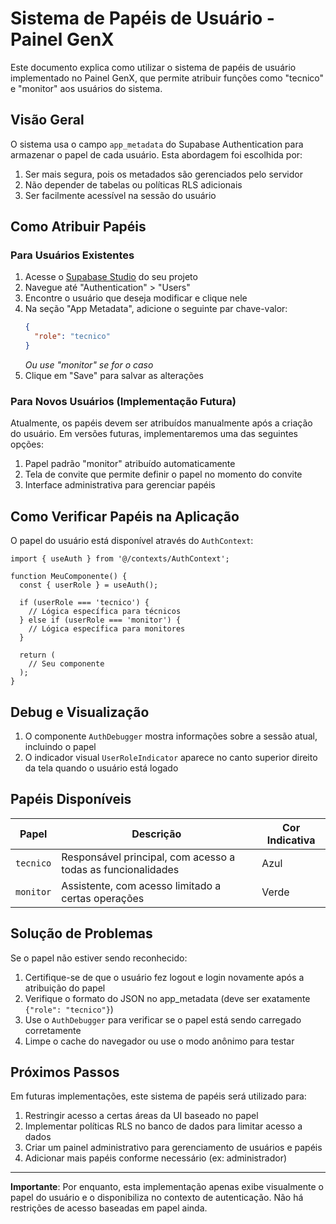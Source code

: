 # Sistema de Papéis de Usuário - Painel GenX

Este documento explica como utilizar o sistema de papéis de usuário implementado no Painel GenX, que permite atribuir funções como "tecnico" e "monitor" aos usuários do sistema.

## Visão Geral

O sistema usa o campo `app_metadata` do Supabase Authentication para armazenar o papel de cada usuário. Esta abordagem foi escolhida por:

1. Ser mais segura, pois os metadados são gerenciados pelo servidor
2. Não depender de tabelas ou políticas RLS adicionais
3. Ser facilmente acessível na sessão do usuário

## Como Atribuir Papéis

### Para Usuários Existentes

1. Acesse o [Supabase Studio](https://app.supabase.io/) do seu projeto
2. Navegue até "Authentication" > "Users"
3. Encontre o usuário que deseja modificar e clique nele
4. Na seção "App Metadata", adicione o seguinte par chave-valor:
   ```json
   {
     "role": "tecnico"
   }
   ```
   *Ou use "monitor" se for o caso*
5. Clique em "Save" para salvar as alterações

### Para Novos Usuários (Implementação Futura)

Atualmente, os papéis devem ser atribuídos manualmente após a criação do usuário. Em versões futuras, implementaremos uma das seguintes opções:

1. Papel padrão "monitor" atribuído automaticamente
2. Tela de convite que permite definir o papel no momento do convite
3. Interface administrativa para gerenciar papéis

## Como Verificar Papéis na Aplicação

O papel do usuário está disponível através do `AuthContext`:

```tsx
import { useAuth } from '@/contexts/AuthContext';

function MeuComponente() {
  const { userRole } = useAuth();
  
  if (userRole === 'tecnico') {
    // Lógica específica para técnicos
  } else if (userRole === 'monitor') {
    // Lógica específica para monitores
  }
  
  return (
    // Seu componente
  );
}
```

## Debug e Visualização

1. O componente `AuthDebugger` mostra informações sobre a sessão atual, incluindo o papel
2. O indicador visual `UserRoleIndicator` aparece no canto superior direito da tela quando o usuário está logado

## Papéis Disponíveis

| Papel | Descrição | Cor Indicativa |
|-------|-----------|----------------|
| `tecnico` | Responsável principal, com acesso a todas as funcionalidades | Azul |
| `monitor` | Assistente, com acesso limitado a certas operações | Verde |

## Solução de Problemas

Se o papel não estiver sendo reconhecido:

1. Certifique-se de que o usuário fez logout e login novamente após a atribuição do papel
2. Verifique o formato do JSON no app_metadata (deve ser exatamente `{"role": "tecnico"}`)
3. Use o `AuthDebugger` para verificar se o papel está sendo carregado corretamente
4. Limpe o cache do navegador ou use o modo anônimo para testar

## Próximos Passos

Em futuras implementações, este sistema de papéis será utilizado para:

1. Restringir acesso a certas áreas da UI baseado no papel
2. Implementar políticas RLS no banco de dados para limitar acesso a dados
3. Criar um painel administrativo para gerenciamento de usuários e papéis
4. Adicionar mais papéis conforme necessário (ex: administrador)

---

**Importante**: Por enquanto, esta implementação apenas exibe visualmente o papel do usuário e o disponibiliza no contexto de autenticação. Não há restrições de acesso baseadas em papel ainda. 